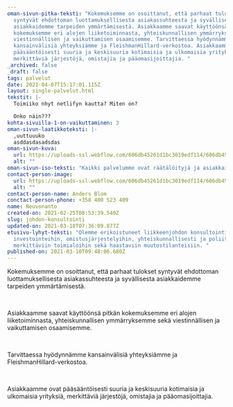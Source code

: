 ```yaml
---
oman-sivun-pitka-teksti: "Kokemuksemme on osoittanut, että parhaat tulokset
  syntyvät ehdottoman luottamuksellisesta asiakassuhteesta ja syvällisesta
  asiakkaidemme tarpeiden ymmärtämisestä. Asiakkaamme saavat käyttöönsä pitkän
  kokemuksemme eri alojen liiketoiminnasta, yhteiskunnallisen ymmärryksemme sekä
  viestinnällisen ja vaikuttamisen osaamisemme. Tarvittaessa hyödynnämme
  kansainvälisiä yhteyksiämme ja FleishmanHillard-verkostoa. Asiakkaamme ovat
  pääsääntöisesti suuria ja keskisuuria kotimaisia ja ulkomaisia yrityksiä,
  merkittäviä järjestöjä, omistajia ja pääomasijoittajia. "
_archived: false
_draft: false
tags: palvelut
date: 2021-04-07T15:17:01.115Z
layout: single-palvelut.html
tekstit: |-
  Toimiiko nhyt netlifyn kautta? Miten on?

  Onko näin???
kohta-sivuilla-1-on-vaikuttaminen: 3
oman-sivun-laatikkoteksti: |-
  ,uuttuuuko
  asddasdasadsdas
oman-sivun-kuva:
  url: https://uploads-ssl.webflow.com/606db45261d1bc3019edf114/606db45261d1bc2466edf127_HEL%20(18).jpg
  alt: ""
oman-sivun-iso-teksti: "Kaikki palvelumme ovat räätälöityjä ja asiakkaidemme tarpeisiin perustuvia. "
contact-person-image:
  url: https://uploads-ssl.webflow.com/606db45261d1bc3019edf114/606db45261d1bc2609edf123_kasvokuva_ab.200x300-piacontain.jpg
  alt: ""
contact-person-name: Anders Blom
conctact-person-phone: +358 400 523 409
name: Neuvonanto
created-on: 2021-02-25T08:53:39.540Z
slug: johdon-konsultointi
updated-on: 2021-03-10T07:36:09.877Z
etusivu-lyhyt-teksti: "Olemme erikoistuneet liikkeenjohdon konsultointiin,
  investointeihin, omistusjärjestelyihin, yhteiskunnallisesti ja poliittisesti
  merkittäviin toimialoihin sekä haastaviin muutostilanteisiin. "
published-on: 2021-03-10T09:48:06.680Z
---
```


Kokemuksemme on osoittanut, että parhaat tulokset syntyvät ehdottoman luottamuksellisesta asiakassuhteesta ja syvällisesta asiakkaidemme tarpeiden ymmärtämisestä.

‍

Asiakkaamme saavat käyttöönsä pitkän kokemuksemme eri alojen liiketoiminnasta, yhteiskunnallisen ymmärryksemme sekä viestinnällisen ja vaikuttamisen osaamisemme.

‍

Tarvittaessa hyödynnämme kansainvälisiä yhteyksiämme ja FleishmanHillard-verkostoa.

‍

Asiakkaamme ovat pääsääntöisesti suuria ja keskisuuria kotimaisia ja ulkomaisia yrityksiä, merkittäviä järjestöjä, omistajia ja pääomasijoittajia.

‍
